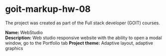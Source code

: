 # goit-markup-hw-08

The project was created as part of the Full stack developer (GOIT) courses. <br>

<b>Name:</b> WebStudio<br>
<b>Description:</b> Web studio responsive website with the ability to open a modal window, go to the Portfolio tab
<b>Project theme:</b> Adaptive layout, adaptive graphics
